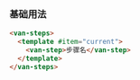 ### 基础用法

``` html
<van-steps>
  <template #item="current">
    <van-step>步骤名</van-step>
  </template>
</van-steps>
```
